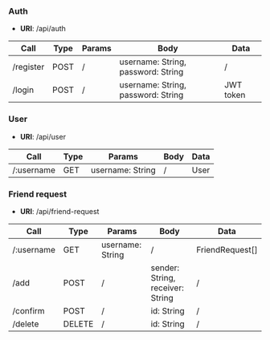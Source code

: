 ### Auth
* **URI**: /api/auth

| Call       | Type    | Params                | Body                                    | Data                  |
|------------|---------|-----------------------|-----------------------------------------|-----------------------|
| /register  | POST    | /                     | username: String, password: String      | /                     |
| /login     | POST    | /                     | username: String, password: String      | JWT token             |

### User
* **URI**: /api/user

| Call       | Type    | Params                | Body                                    | Data                  |
|------------|---------|-----------------------|-----------------------------------------|-----------------------|
| /:username | GET     | username: String      | /                                       | User                  |

### Friend request
* **URI**: /api/friend-request

| Call       | Type    | Params                | Body                                    | Data                  |
|------------|---------|-----------------------|-----------------------------------------|-----------------------|
| /:username | GET     | username: String      | /                                       | FriendRequest[]       |
| /add       | POST    | /                     | sender: String, receiver: String        | /                     |
| /confirm   | POST    | /                     | id: String                              | /                     |
| /delete    | DELETE  | /                     | id: String                              | /                     |
